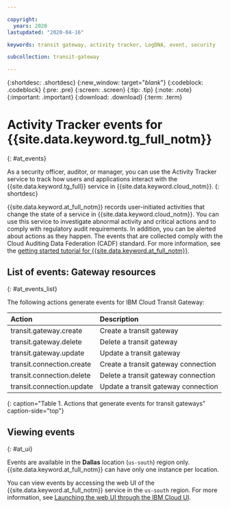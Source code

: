```yaml
---

copyright:
  years: 2020
lastupdated: "2020-04-16"

keywords: transit gateway, activity tracker, LogDNA, event, security

subcollection: transit-gateway

---
```


{:shortdesc: .shortdesc}
{:new_window: target="_blank_"}
{:codeblock: .codeblock}
{:pre: .pre}
{:screen: .screen}
{:tip: .tip}
{:note: .note}
{:important: .important}
{:download: .download}
{:term: .term}

# Activity Tracker events for {{site.data.keyword.tg_full_notm}}
{: #at_events}

As a security officer, auditor, or manager, you can use the Activity Tracker service to track how users and applications interact with the {{site.data.keyword.tg_full}} service in {{site.data.keyword.cloud_notm}}.
{: shortdesc}

{{site.data.keyword.at_full_notm}} records user-initiated activities that change the state of a service in {{site.data.keyword.cloud_notm}}. You can use this service to investigate abnormal activity and critical actions and to comply with regulatory audit requirements. In addition, you can be alerted about actions as they happen. The events that are collected comply with the Cloud Auditing Data Federation (CADF) standard. For more information, see the [getting started tutorial for {{site.data.keyword.at_full_notm}}](/docs/Activity-Tracker-with-LogDNA?topic=logdnaat-getting-started#getting-started).

## List of events: Gateway resources
{: #at_events_list}

The following actions generate events for IBM Cloud Transit Gateway:

| Action             | Description      |
|:-------------------|:-----------------|
| transit.gateway.create | Create a transit gateway     |
| transit.gateway.delete | Delete a transit gateway     |
| transit.gateway.update | Update a transit gateway     |
| transit.connection.create | Create a transit gateway connection   |
| transit.connection.delete | Delete a transit gateway connection   |
| transit.connection.update | Update a transit gateway connection   |
{: caption="Table 1. Actions that generate events for transit gateways" caption-side="top"}

## Viewing events
{: #at_ui}

Events are available in the **Dallas** location (`us-south`) region only. {{site.data.keyword.at_full_notm}} can have only one instance per location.

You can view events by accessing the web UI of the {{site.data.keyword.at_full_notm}} service in the `us-south` region. For more information, see [Launching the web UI through the IBM Cloud UI](/docs/Activity-Tracker-with-LogDNA?topic=logdnaat-launch#launch_step2).
